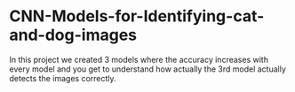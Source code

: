 # CNN-Models-for-Identifying-cat-and-dog-images
In this project we created 3 models where the accuracy increases with every model and you get to understand how actually the 3rd model actually detects the images correctly.
